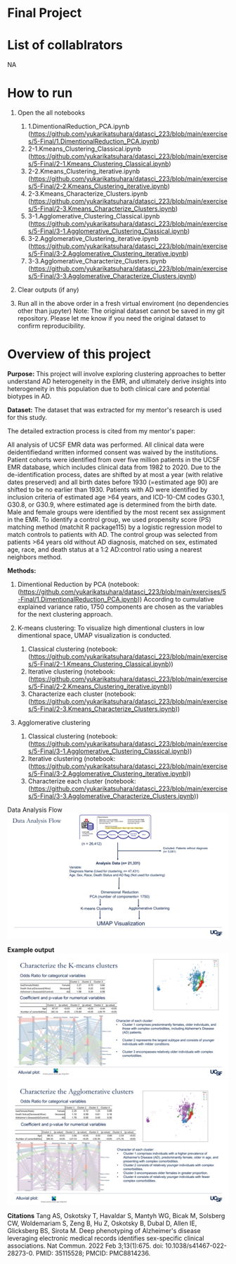 # Final Project

# List of collablrators
NA

# How to run
1. Open the all notebooks
    1. 1.DimentionalReduction_PCA.ipynb (https://github.com/yukarikatsuhara/datasci_223/blob/main/exercises/5-Final/1.DimentionalReduction_PCA.ipynb)
    2. 2-1.Kmeans_Clustering_Classical.ipynb (https://github.com/yukarikatsuhara/datasci_223/blob/main/exercises/5-Final/2-1.Kmeans_Clustering_Classical.ipynb)
    3. 2-2.Kmeans_Clustering_iterative.ipynb (https://github.com/yukarikatsuhara/datasci_223/blob/main/exercises/5-Final/2-2.Kmeans_Clustering_iterative.ipynb)
    4. 2-3.Kmeans_Characterize_Clusters.ipynb (https://github.com/yukarikatsuhara/datasci_223/blob/main/exercises/5-Final/2-3.Kmeans_Characterize_Clusters.ipynb)
    5. 3-1.Agglomerative_Clustering_Classical.ipynb (https://github.com/yukarikatsuhara/datasci_223/blob/main/exercises/5-Final/3-1.Agglomerative_Clustering_Classical.ipynb)
    6. 3-2.Agglomerative_Clustering_iterative.ipynb (https://github.com/yukarikatsuhara/datasci_223/blob/main/exercises/5-Final/3-2.Agglomerative_Clustering_iterative.ipynb)
    7. 3-3.Agglomerative_Characterize_Clusters.ipynb (https://github.com/yukarikatsuhara/datasci_223/blob/main/exercises/5-Final/3-3.Agglomerative_Characterize_Clusters.ipynb)

2. Clear outputs (if any)
3. Run all in the above order in a fresh virtual enviroment (no dependencies other than jupyter)
Note: The original dataset cannot be saved in my git repository. Please let me know if you need the original dataset to confirm reproducibility. 

# Overview of this project
**Purpose:** This project will involve exploring clustering approaches to better understand AD heterogeneity in the EMR, and ultimately derive insights into heterogeneity in this population due to both clinical care and potential biotypes in AD.

**Dataset:**
The dataset that was extracted for my mentor's research is used for this study.

The detailed extraction process is cited from my mentor's paper:

All analysis of UCSF EMR data was performed. All clinical data were deidentifiedand written informed consent was waived by the institutions.
Patient cohorts were identified from over five million patients in the UCSF EMR database, which includes clinical data from 1982 to 2020. Due to the de-identification process, dates are shifted by at most a year (with relative dates preserved) and all birth dates before 1930 (=estimated age 90)
are shifted to be no earlier than 1930. Patients with AD were identified by inclusion criteria of estimated age >64 years, and ICD-10-CM codes G30.1, G30.8, or G30.9, where estimated age is determined from the birth date. Male and female groups were identified by the most recent sex assignment in the EMR. To identify a control group, we used propensity score (PS) matching method (matchit R package115) by a logistic regression model to match controls to patients with AD. The control group was selected from patients >64 years old without AD diagnosis, matched on
sex, estimated age, race, and death status at a 1:2 AD:control ratio using a nearest neighbors method.

**Methods:**
1. Dimentional Reduction by PCA (notebook: (https://github.com/yukarikatsuhara/datasci_223/blob/main/exercises/5-Final/1.DimentionalReduction_PCA.ipynb))
According to cumulative explained variance ratio, 1750 components are chosen as the variables for the next clustering approach.

2. K-means clustering: To visualize high dimentional clusters in low dimentional space, UMAP visualization is conducted.
    1. Classical clustering (notebook: (https://github.com/yukarikatsuhara/datasci_223/blob/main/exercises/5-Final/2-1.Kmeans_Clustering_Classical.ipynb))
    2. Iterative clustering (notebook: (https://github.com/yukarikatsuhara/datasci_223/blob/main/exercises/5-Final/2-2.Kmeans_Clustering_iterative.ipynb))
    3. Characterize each cluster (notebook: (https://github.com/yukarikatsuhara/datasci_223/blob/main/exercises/5-Final/2-3.Kmeans_Characterize_Clusters.ipynb))

3. Agglomerative clustering
    1. Classical clustering (notebook: (https://github.com/yukarikatsuhara/datasci_223/blob/main/exercises/5-Final/3-1.Agglomerative_Clustering_Classical.ipynb))
    2. Iterative clustering (notebook: (https://github.com/yukarikatsuhara/datasci_223/blob/main/exercises/5-Final/3-2.Agglomerative_Clustering_iterative.ipynb))
    3. Characterize each cluster (notebook: (https://github.com/yukarikatsuhara/datasci_223/blob/main/exercises/5-Final/3-3.Agglomerative_Characterize_Clusters.ipynb))

Data Analysis Flow
![Analysis Flow](image-2.png)


**Example output**
![K-means clustering results](image.png)
![Agglomerative clustering results](image-1.png)

**Citations**
Tang AS, Oskotsky T, Havaldar S, Mantyh WG, Bicak M, Solsberg CW, Woldemariam S, Zeng B, Hu Z, Oskotsky B, Dubal D, Allen IE, Glicksberg BS, Sirota M. Deep phenotyping of Alzheimer's disease leveraging electronic medical records identifies sex-specific clinical associations. Nat Commun. 2022 Feb 3;13(1):675. doi: 10.1038/s41467-022-28273-0. PMID: 35115528; PMCID: PMC8814236.
